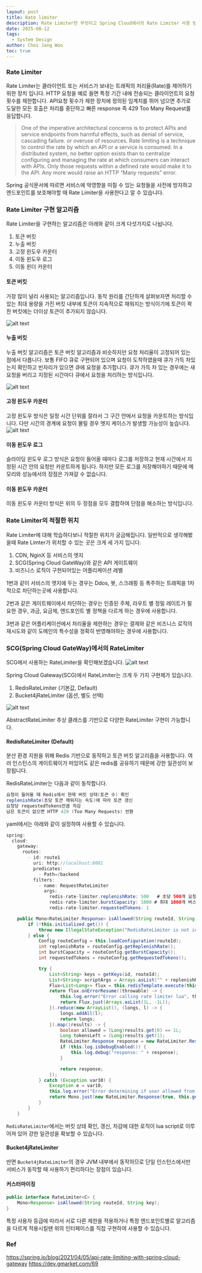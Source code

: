 ```yaml
---
layout: post
title: Rate limiter
description: Rate Limiter란 무엇이고 Spring Cloud에서의 Rate Limiter 사용 방법
date: 2025-08-12
tags:
  - System Design
author: Choi Jang Woo
toc: true
---
```



### Rate Limiter
Rate Limiter는 클라이언트 또는 서비스가 보내는 트래픽의 처리율(Rate)를 제어하기 위한 장치 입니다. HTTP 요청을 예로 들면 특정 기간 내에 전송되는 클라이언트의 요청 횟수를 제한합니다. API요청 횟수가 제한 장치에 정의된 임계치를 뛰어 넘으면 추가로 도달한 모든 호출은 처리를 중단하고 빠른 response 즉 429 Too Many Request를 응답합니다. 

> One of the imperative architectural concerns is to protect APIs and service endpoints from harmful effects, such as denial of service, cascading failure. or overuse of resources. Rate limiting is a technique to control the rate by which an API or a service is consumed. In a distributed system, no better option exists than to centralize configuring and managing the rate at which consumers can interact with APIs. Only those requests within a defined rate would make it to the API. Any more would raise an HTTP “Many requests” error.

Spring 공식문서에 따르면 서비스에 악영향을 미칠 수 있는 요청들을 사전에 방지하고 엔드포인트를 보호해야할 때 Rate Limiter을 사용한다고 알 수 있습니다. 

### Rate Limiter 구현 알고리즘 
Rate Limiter을 구현하는 알고리즘은 아래와 같이 크게 다섯가지로 나뉩니다.
1. 토큰 버킷 
2. 누출 버킷
3. 고정 윈도우 카운터
4. 이동 윈도우 로그
5. 이동 윈더 카운터

#### 토큰 버킷 
가장 많이 널리 사용되는 알고리즘입니다. 동작 원리를 간단하게 살펴보자면 처리할 수 있는 최대 용량을 가진 버킷 내부에 토큰이 지속적으로 채워지는 방식이기에 토큰이 꽉 찬 버킷에는 더이상 토큰이 추가되지 않습니다. 

![alt text](/images/sd/1/image.png)
#### 누출 버킷
누출 버킷 알고리즘은 토큰 버킷 알고리즘과 비슷하지만 요청 처리율이 고정되어 있는 점에서 다릅니다. 보통 FIFO 큐로 구현되어 있으며 요청이 도착하였을때 큐가 가득 차있는지 확인하고 빈자리가 있으면 큐에 요청을 추가합니다. 큐가 가득 차 있는 경우에는 새 요청을 버리고 지정된 시간마다 큐에서 요청을 처리하는 방식입니다.

![alt text](/images/sd/1/image-1.png)
#### 고정 윈도우 카운터
고정 윈도우 방식은 일정 시간 단위를 잘라서 그 구간 안에서 요청을 카운트하는 방식입니다. 다만 시간의 경계에 요청이 몰릴 경우 엣지 케이스가 발생할 가능성이 높습니다.
![alt text](/images/sd/1/image-2.png)
#### 이동 윈도우 로그
슬라이딩 윈도우 로그 방식은 요청이 들어올 때마다 로그를 저장하고 현재 시간에서 지정된 시간 안의 요청만 카운트하게 됩니다. 하지만 모든 로그를 저장해야하기 때문에 메모리와 성능에서의 장점은 가져갈 수 없습니다.
#### 이동 윈도우 카운터
이동 윈도우 카운터 방식은 위의 두 장점을 모두 결합하여 단점을 해소하는 방식입니다.

### Rate Limiter의 적절한 위치
Rate Limiter에 대해 학습하다보니 적절한 위치가 궁금해집니다. 일반적으로 생각해봤을때 Rate Limter가 위치할 수 있는 곳은 크게 세 가지 입니다.
1. CDN, NginX 등 서비스의 엣지
2. SCG(Spring Cloud GateWay)와 같은 API 게이트웨이
3. 비즈니스 로직이 구현되어있는 어플리케이션 레벨

1번과 같이 서비스의 엣지에 두는 경우는 Ddos, 봇, 스크래핑 등 폭주하는 트래픽을 1차적으로 차단하는곳에 사용합니다.

2번과 같은 게이트웨이에서 차단하는 경우는 인증된 주체, 라우트 별 정밀 레이트가 필요한 경우, 과금, 요금제, 엔드포인트 별 정책을 다르게 하는 경우에 사용합니다.

3번과 같은 어플리케이션에서 처리율을 제한하는 경우는 결제와 같은 비즈니스 로직의 재시도와 같이 도메인의 특수성을 정확히 반영해야하는 경우에 사용합니다. 

### SCG(Spring Cloud GateWay)에서의 RateLimiter
SCG에서 사용하는 RateLimiter을 확인해보겠습니다.
![alt text](/images/sd/1/image-4.png)

Spring Cloud Gateway(SCG)에서 RateLimiter는 크게 두 가지 구현체가 있습니다.
1. RedisRateLimiter (기본값, Default)
2. Bucket4jRateLimiter (옵션, 별도 선택)

![alt text](/images/sd/1/image-3.png)

AbstractRateLimiter 추상 클래스를 기반으로 다양한 RateLimiter 구현이 가능합니다. 
#### RedisRateLimiter (Default)
분산 환경 지원을 위해 Redis 기반으로 동작하고 토큰 버킷 알고리즘을 사용합니다. 여러 인스턴스의 게이트웨이가 떠있어도 같은 redis를 공유하기 때문에 강한 일관성이 보장됩니다. 

RedisRateLimiter는 다음과 같이 동작합니다.

```Java
요청이 들어올 때 Redis에서 현재 버킷 상태(토큰 수) 확인
replenishRate(초당 토큰 채워지는 속도)에 따라 토큰 갱신
요청당 requestedTokens만큼 차감
남은 토큰이 없으면 HTTP 429 (Too Many Requests) 반환
```
yaml에서는 아래와 같이 설정하여 사용할 수 있습니다.
```Java
spring:
  cloud:
    gateway:
      routes:
        - id: route1
          uri: http://localhost:8081
          predicates:
            - Path=/backend
          filters:
            - name: RequestRateLimiter
              args:
                redis-rate-limiter.replenishRate: 500   # 초당 500개 요청
                redis-rate-limiter.burstCapacity: 1000 # 최대 1000개 버스트 허용
                redis-rate-limiter.requestedTokens: 1

```

```Java
    public Mono<RateLimiter.Response> isAllowed(String routeId, String id) {
        if (!this.initialized.get()) {
            throw new IllegalStateException("RedisRateLimiter is not initialized");
        } else {
            Config routeConfig = this.loadConfiguration(routeId);
            int replenishRate = routeConfig.getReplenishRate();
            int burstCapacity = routeConfig.getBurstCapacity();
            int requestedTokens = routeConfig.getRequestedTokens();

            try {
                List<String> keys = getKeys(id, routeId);
                List<String> scriptArgs = Arrays.asList("" + replenishRate, "" + burstCapacity, "", "" + requestedTokens);
                Flux<List<Long>> flux = this.redisTemplate.execute(this.script, keys, scriptArgs);
                return flux.onErrorResume((throwable) -> {
                    this.log.error("Error calling rate limiter lua", throwable);
                    return Flux.just(Arrays.asList(1L, -1L));
                }).reduce(new ArrayList(), (longs, l) -> {
                    longs.addAll(l);
                    return longs;
                }).map((results) -> {
                    boolean allowed = (Long)results.get(0) == 1L;
                    Long tokensLeft = (Long)results.get(1);
                    RateLimiter.Response response = new RateLimiter.Response(allowed, this.getHeaders(routeConfig, tokensLeft));
                    if (this.log.isDebugEnabled()) {
                        this.log.debug("response: " + response);
                    }

                    return response;
                });
            } catch (Exception var10) {
                Exception e = var10;
                this.log.error("Error determining if user allowed from redis", e);
                return Mono.just(new RateLimiter.Response(true, this.getHeaders(routeConfig, -1L)));
            }
        }
    }
```
`RedisRateLimiter`에서는 버킷 상태 확인, 갱신, 차감에 대한 로직이 lua script로 이루어져 있어 강한 일관성을 확보할 수 있습니다.

#### Bucket4jRateLimiter
반면 `Bucket4jRateLimiter`의 경우 JVM 내부에서 동작하므로 단일 인스턴스에서만 서비스가 동작할 때 사용하기 편리하다는 장점이 있습니다.

#### 커스터마이징
```Java
public interface RateLimiter<C> {
    Mono<Response> isAllowed(String routeId, String key);
}
```

특정 사용자 등급에 따라서 서로 다른 제한을 적용하거나 특정 엔드포인트별로 알고리즘을 다르게 적용시킬땐 위의 인터페이스를 직접 구현하여 사용할 수 있습니다. 

### Ref
https://spring.io/blog/2021/04/05/api-rate-limiting-with-spring-cloud-gateway
https://dev.gmarket.com/69